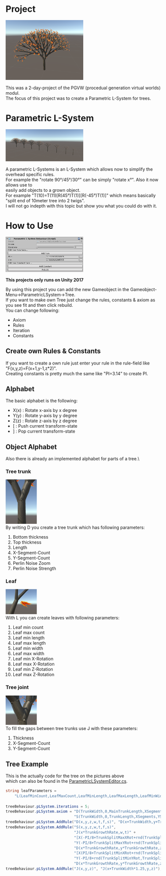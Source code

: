 # Project
<img src="Images/tree.png" width=50%\>

This was a 2-day-project of the PGVW (procedual generation virtual worlds) modul.\
The focus of this project was to create a Parametric L-System for trees.

# Parametric L-System
<img src="Images/iterations.png" width=50%\>

A parametric L-Systems is an L-System which allows now to simplify the overhead specific rules.\
For example the "rotate 90°/45°/30°" can be simply "rotate x°". Also it now allows use to\
easily add objects to a grown object.\
For example "T(10)=T(11)[R(45°)T(1)][R(-45°)T(1)]" which means basically "split end of 10meter tree into 2 twigs".\
I will not go indepth with this topic but show you what you could do with it.

# How to Use
<img src="Images/ui.png" width=50%\>

**This projects only runs on Unity 2017**

By using this project you can add the new Gameobject in the Gameobject-Menu->ParametricLSystem->Tree.\
If you want to make own Tree just change the rules, constants & axiom as you see fit and then click rebuild.\
You can change following:
- Axiom
- Rules
- Iteration
- Constants

## Create own Rules & Constants
If you want to create a own rule just enter your rule in the rule-field like "F(x,y,z)=F(x+1,y-1,z*2)".\
Creating constants is pretty much the same like "PI=3.14" to create PI.

## Alphabet
The basic alphabet is the following:
- X(x) : Rotate x-axis by x degree
- Y(y) : Rotate y-axis by y degree
- Z(z) : Rotate z-axis by z degree
- [ : Push current transform-state
- ] : Pop current transform-state

## Object Alphabet
Also there is already an implemented alphabet for parts of a tree.\
### Tree trunk
<img src="Images/trunk.png" width=20%\>\
By writing D you create a tree trunk which has following parameters:
1. Bottom thickness
2. Top thickness
3. Length
4. X-Segment-Count
5. Y-Segment-Count
6. Perlin Noise Zoom
7. Perlin Noise Strength
### Leaf
<img src="Images/leaves.png" width=20%\>\
With L you can create leaves with following parameters:
1. Leaf min count
2. Leaf max count
3. Leaf min length
4. Leaf max length
5. Leaf min width
6. Leaf max width
7. Leaf min X-Rotation
8. Leaf max X-Rotation
9. Leaf min Z-Rotation
10. Leaf max Z-Rotation
### Tree joint
<img src="Images/joint.png" width=20%\>\
To fill the gaps between tree trunks use J with these parameters:
1. Thickness
2. X-Segment-Count
3. Y-Segment-Count

## Tree Example
This is the actually code for the tree on the pictures above\
which can also be found in the [ParametricLSystemEditor.cs](Assets/Scripts/PlantGenerator/Editor/ParametricLSystemEditor.cs).
```C#
string leafParameters =
    "L(LeafMinCount,LeafMaxCount,LeafMinLength,LeafMaxLength,LeafMinWidth,LeafMaxWidth,LeafMinXRot,LeafMaxXRot,LeafMinZRot,LeafMaxZRot)";

treeBehaviour.pLSystem.iterations = 5;
treeBehaviour.pLSystem.axiom = "D(TrunkWidth,0,MainTrunkLength,XSegments,YSegments,PerlinZoom,PerlinStrength)" +
                               "S(TrunkWidth,0,TrunkLength,XSegments,YSegments,PerlinZoom,PerlinStrength)";
treeBehaviour.pLSystem.AddRule("D(x,y,z,w,t,f,s)", "D(x+TrunkWidth,y+TrunkWidth,z,w,t,f,s)");
treeBehaviour.pLSystem.AddRule("S(x,y,z,w,t,f,s)",
                               "J(x*TrunkGrowthRate,w,t)" +
                               "[X(-PI/8+TrunkSplitMaxXRot+rnd(TrunkSplitMinXRot,TrunkSplitMaxXRot))" +
                               "Y(-PI/8+TrunkSplitMaxYRot+rnd(TrunkSplitMinYRot,TrunkSplitMaxYRot))" +
                               "D(x*TrunkGrowthRate,y*TrunkGrowthRate,z,w,t,f,s)S(x,y,z,w,t,f,s)" + leafParameters + "]" +
                               "[X(PI/8+TrunkSplitMinXRot+rnd(TrunkSplitMinXRot,TrunkSplitMaxXRot))" +
                               "Y(-PI/8+rnd(TrunkSplitMinYRot,TrunkSplitMaxYRot))" +
                               "D(x*TrunkGrowthRate,y*TrunkGrowthRate,z,w,t,f,s)S(x,y,z,w,t,f,s)" + leafParameters + "]");
treeBehaviour.pLSystem.AddRule("J(x,y,z)", "J(x+TrunkWidth*1.25,y,z)");
```

